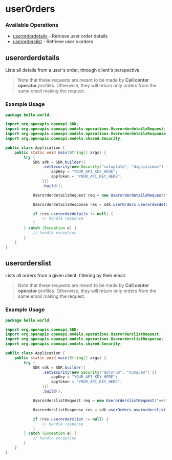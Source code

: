 # userOrders

### Available Operations

* [userorderdetails](#userorderdetails) - Retrieve user order details
* [userorderslist](#userorderslist) - Retrieve user's orders

## userorderdetails

Lists all details from a user's order, through client's perspective. 

> Note that these requests are meant to be made by **Call center operator** profiles. Otherwise, they will return only orders from the same email making the request.

### Example Usage

```java
package hello.world;

import org.openapis.openapi.SDK;
import org.openapis.openapi.models.operations.UserorderdetailsRequest;
import org.openapis.openapi.models.operations.UserorderdetailsResponse;
import org.openapis.openapi.models.shared.Security;

public class Application {
    public static void main(String[] args) {
        try {
            SDK sdk = SDK.builder()
                .setSecurity(new Security("voluptate", "dignissimos") {{
                    appKey = "YOUR_API_KEY_HERE";
                    appToken = "YOUR_API_KEY_HERE";
                }})
                .build();

            UserorderdetailsRequest req = new UserorderdetailsRequest("reiciendis", "amet", "customer@mail.com", "1172452900788-01");            

            UserorderdetailsResponse res = sdk.userOrders.userorderdetails(req);

            if (res.userorderdetails != null) {
                // handle response
            }
        } catch (Exception e) {
            // handle exception
        }
    }
}
```

## userorderslist

Lists all orders from a given client, filtering by their email. 

> Note that these requests are meant to be made by **Call center operator** profiles. Otherwise, they will return only orders from the same email making the request.

### Example Usage

```java
package hello.world;

import org.openapis.openapi.SDK;
import org.openapis.openapi.models.operations.UserorderslistRequest;
import org.openapis.openapi.models.operations.UserorderslistResponse;
import org.openapis.openapi.models.shared.Security;

public class Application {
    public static void main(String[] args) {
        try {
            SDK sdk = SDK.builder()
                .setSecurity(new Security("dolorum", "numquam") {{
                    appKey = "YOUR_API_KEY_HERE";
                    appToken = "YOUR_API_KEY_HERE";
                }})
                .build();

            UserorderslistRequest req = new UserorderslistRequest("veritatis", "ipsa", "customer@mail.com", "15", "15");            

            UserorderslistResponse res = sdk.userOrders.userorderslist(req);

            if (res.userorderslist != null) {
                // handle response
            }
        } catch (Exception e) {
            // handle exception
        }
    }
}
```
